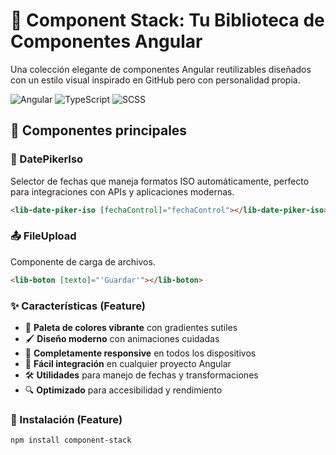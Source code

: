 # 🌟 Component Stack: Tu Biblioteca de Componentes Angular

Una colección elegante de componentes Angular reutilizables diseñados con un estilo visual inspirado en GitHub pero con personalidad propia.

![Angular](https://img.shields.io/badge/-Angular-DD0031?style=flat-square&logo=angular&logoColor=white)
![TypeScript](https://img.shields.io/badge/-TypeScript-3178C6?style=flat-square&logo=typescript&logoColor=white)
![SCSS](https://img.shields.io/badge/-SCSS-CC6699?style=flat-square&logo=sass&logoColor=white)

## 🎯 Componentes principales

### 📅 DatePikerIso

Selector de fechas que maneja formatos ISO automáticamente, perfecto para integraciones con APIs y aplicaciones modernas.

```html
<lib-date-piker-iso [fechaControl]="fechaControl"></lib-date-piker-iso>
```
### 📤 FileUpload
Componente de carga de archivos.
```html
<lib-boton [texto]="'Guardar'"></lib-boton>
```

### ✨ Características (Feature)
- 🎨 **Paleta de colores vibrante** con gradientes sutiles
- 🖌️ **Diseño moderno** con animaciones cuidadas
- 📱 **Completamente responsive** en todos los dispositivos
- 🧩 **Fácil integración** en cualquier proyecto Angular
- 🛠️ **Utilidades** para manejo de fechas y transformaciones
- 🔍 **Optimizado** para accesibilidad y rendimiento  

### 🚀 Instalación (Feature)
```bash
npm install component-stack
```
